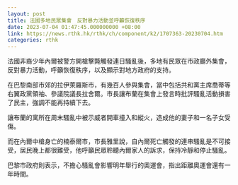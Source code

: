 ```yaml
---
layout: post
title: 法國多地民眾集會　反對暴力活動並呼籲恢復秩序
date: 2023-07-04 01:47:45.000000000 +08:00
link: https://news.rthk.hk/rthk/ch/component/k2/1707363-20230704.htm
categories: rthk
---
```


法國非裔少年內爾被警方開槍擊斃觸發連日騷亂後，多地有民眾在市政廳外集會，反對暴力活動，呼籲恢復秩序，以及顯示對地方政府的支持。

在巴黎南部市郊的拉伊萊羅斯市，有幾百人參與集會，當中包括共和黨主席喬蒂等右翼政黨領袖、參議院議長拉舍爾。市長讓布蘭在集會上發言時批評騷亂活動損害了民主，強調不能再持續下去。

讓布蘭的寓所在周末騷亂中被示威者開車撞入和縱火，造成他的妻子和一名子女受傷。

而在內爾中槍身亡的楠泰爾市，市長雅里說，自內爾死亡觸發的連串騷亂是不可接受，居民晚上都很難受，他呼籲民眾聆聽內爾家人的訴求，保持冷靜和停止騷亂。

巴黎市政府則表示，不擔心騷亂會影響明年舉行的奧運會，指出距離奧運會還有一年時間。
